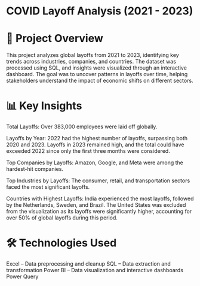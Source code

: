 # COVID Layoff Analysis (2021 - 2023)

# 📌 Project Overview
This project analyzes global layoffs from 2021 to 2023, identifying key trends across industries, companies, and countries. The dataset was processed using SQL, and insights were visualized through an interactive dashboard. The goal was to uncover patterns in layoffs over time, helping stakeholders understand the impact of economic shifts on different sectors.

# 📊 Key Insights
Total Layoffs: Over 383,000 employees were laid off globally.

Layoffs by Year:
2022 had the highest number of layoffs, surpassing both 2020 and 2023.
Layoffs in 2023 remained high, and the total could have exceeded 2022 since only the first three months were considered.

Top Companies by Layoffs: Amazon, Google, and Meta were among the hardest-hit companies.

Top Industries by Layoffs: The consumer, retail, and transportation sectors faced the most significant layoffs.

Countries with Highest Layoffs:
India experienced the most layoffs, followed by the Netherlands, Sweden, and Brazil.
The United States was excluded from the visualization as its layoffs were significantly higher, accounting for over 50% of global layoffs during this period.

# 🛠️ Technologies Used
Excel – Data preprocessing and cleanup
SQL – Data extraction and transformation
Power BI – Data visualization and interactive dashboards
Power Query
